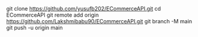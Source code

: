 git clone https://github.com/yusufb202/ECommerceAPI.git
cd ECommerceAPI
git remote add origin https://github.com/Lakshmibabu90/ECommerceAPI.git
git branch -M main
git push -u origin main
